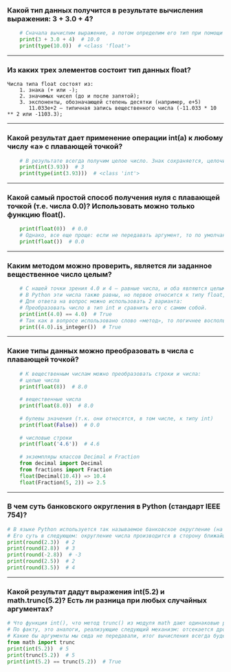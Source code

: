 ### Какой тип данных получится в результате вычисления выражения: 3 + 3.0 + 4?
```python
    # Сначала вычислим выражение, а потом определим его тип при помощи функции type().
    print(3 + 3.0 + 4)  # 10.0 
    print(type(10.0))  # <class 'float'>
```
___
### Из каких трех элементов состоит тип данных float?
    Числа типа float состоят из:
        1. знака (+ или -);
        2. значимых чисел (до и после запятой);
        3. экспоненты, обозначающей степень десятки (например, е+5)
           11.033e+2 – типичная запись вещественного числа (-11.033 * 10 ** 2 или -1103.3);
___
### Какой результат дает применение операции int(a) к любому числу «а» с плавающей точкой?
```python
    # В результате всегда получим целое число. Знак сохраняется, целочисленная часть остается, а вся дробная часть отрезается.
    print(int(3.93))  # 3
    print(type(int(3.93)))  # <class 'int'>
```
___
### Какой самый простой способ получения нуля с плавающей точкой (т.е. числа 0.0)? Использовать можно только функцию float().
```python
    print(float(0))  # 0.0
    # Однако, все еще проще: если не передавать аргумент, то по умолчанию ставится 0.
    print(float())  # 0.0
```
___
### Каким методом можно проверить, является ли заданное вещественное число целым?
```python
    # С нашей точки зрения 4.0 и 4 – равные числа, и оба являются целыми, так как 0 после точки не несет никакой смысловой нагрузки. 
    # В Python эти числа также равны, но первое относится к типу float, а второе – к int.
    # Для ответа на вопрос можно использовать 2 варианта:
    # Преобразовать число в тип int и сравнить его с самим собой.
    print(int(4.0) == 4.0)  # True
    # Так как в вопросе использовано слово «метод», то логичнее воспользоваться соответствующим методом.
    print((4.0).is_integer())  # True
```
___
### Какие типы данных можно преобразовать в числа с плавающей точкой?
```python
    # К вещественным числам можно преобразовать строки и числа:
    # целые числа
    print(float(8))  # 8.0
    
    # вещественные числа
    print(float(8.0))  # 8.0
    
    # булевы значения (т.к. они относятся, в том числе, к типу int)
    print(float(False))  # 0.0
    
    # числовые строки
    print(float('4.6'))  # 4.6
    
    # экземпляры классов Decimal и Fraction
    from decimal import Decimal
    from fractions import Fraction
    float(Decimal(10.4)) => 10.4
    float(Fraction(5, 2)) => 2.5
```
___
### В чем суть банковского округления в Python (стандарт IEEE 754)?
```python
# В языке Python используется так называемое банковское округление (на основании стандарта IEEE 754). 
# Его суть в следующем: округление числа производится в сторону ближайшего значения, а если последняя цифра 5, то в сторону ближайшего четного числа.
print(round(2.3))  # 2
print(round(2.8))  # 3
print(round(-2.8))  # -3
print(round(2.5))  # 2
print(round(3.5))  # 4
```
___
### Какой результат дадут выражения int(5.2) и math.trunc(5.2)? Есть ли разница при любых случайных аргументах?
```python
# Что функция int(), что метод trunc() из модуля math дают одинаковые результаты. 
# По факту, это аналоги, реализующие следующий механизм: отсекается дробная часть и возвращается целочисленное значение с сохранением знака.
# Какие бы аргументы мы сюда не передавали, итог вычисления всегда будет одинаковым.
from math import trunc
print(int(5.2))  # 5
print(trunc(5.2))  # 5
print(int(5.2) == trunc(5.2))  # True
```
